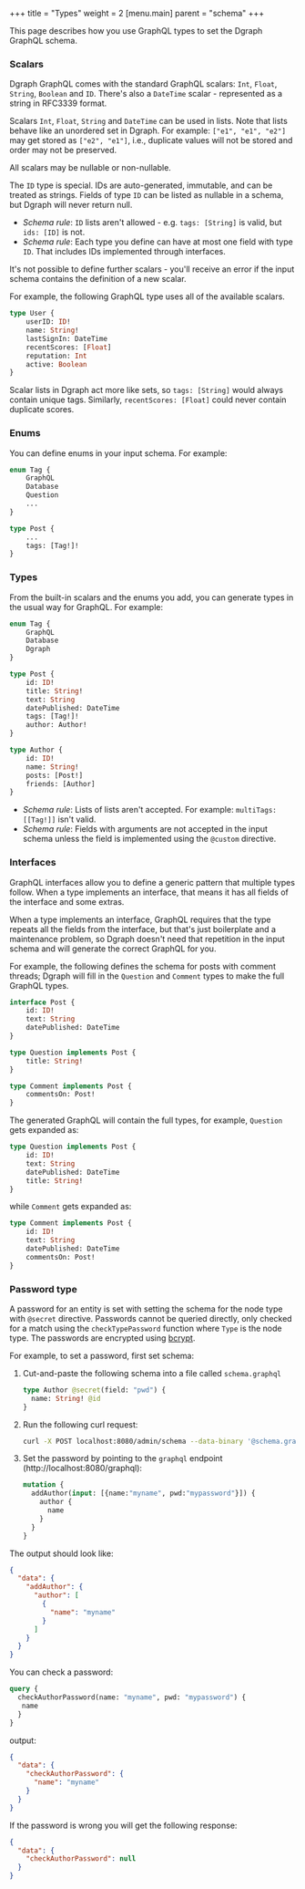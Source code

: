 +++
title = "Types"
weight = 2
[menu.main]
    parent = "schema"
+++

This page describes how you use GraphQL types to set the Dgraph GraphQL schema.

### Scalars

Dgraph GraphQL comes with the standard GraphQL scalars: `Int`, `Float`, `String`, `Boolean` and `ID`.  There's also a `DateTime` scalar - represented as a string in RFC3339 format.

Scalars `Int`, `Float`, `String` and `DateTime` can be used in lists. Note that lists behave like an unordered set in Dgraph. For example: `["e1", "e1", "e2"]` may get stored as `["e2", "e1"]`, i.e., duplicate values will not be stored and order may not be preserved.

All scalars may be nullable or non-nullable.

The `ID` type is special.  IDs are auto-generated, immutable, and can be treated as strings.  Fields of type `ID` can be listed as nullable in a schema, but Dgraph will never return null.

* *Schema rule*: `ID` lists aren't allowed - e.g. `tags: [String]` is valid, but `ids: [ID]` is not.
* *Schema rule*: Each type you define can have at most one field with type `ID`.  That includes IDs implemented through interfaces.

It's not possible to define further scalars - you'll receive an error if the input schema contains the definition of a new scalar.

For example, the following GraphQL type uses all of the available scalars.

```graphql
type User {
    userID: ID!
    name: String!
    lastSignIn: DateTime
    recentScores: [Float]
    reputation: Int
    active: Boolean
}
```

Scalar lists in Dgraph act more like sets, so `tags: [String]` would always contain unique tags.  Similarly, `recentScores: [Float]` could never contain duplicate scores.

### Enums

You can define enums in your input schema.  For example:

```graphql
enum Tag {
    GraphQL
    Database
    Question
    ...
}

type Post {
    ...
    tags: [Tag!]!
}
```

### Types

From the built-in scalars and the enums you add, you can generate types in the usual way for GraphQL.  For example:

```graphql
enum Tag {
    GraphQL
    Database
    Dgraph
}

type Post {
    id: ID!
    title: String!
    text: String
    datePublished: DateTime
    tags: [Tag!]!
    author: Author!
}

type Author {
    id: ID!
    name: String!
    posts: [Post!]
    friends: [Author]
}
```

* *Schema rule*: Lists of lists aren't accepted.  For example: `multiTags: [[Tag!]]` isn't valid.
* *Schema rule*: Fields with arguments are not accepted in the input schema unless the field is implemented using the `@custom` directive.

### Interfaces

GraphQL interfaces allow you to define a generic pattern that multiple types follow.  When a type implements an interface, that means it has all fields of the interface and some extras.  

When a type implements an interface, GraphQL requires that the type repeats all the fields from the interface, but that's just boilerplate and a maintenance problem, so Dgraph doesn't need that repetition in the input schema and will generate the correct GraphQL for you.

For example, the following defines the schema for posts with comment threads; Dgraph will fill in the `Question` and `Comment` types to make the full GraphQL types.

```graphql
interface Post {
    id: ID!
    text: String
    datePublished: DateTime
}

type Question implements Post {
    title: String!
}

type Comment implements Post {
    commentsOn: Post!
}
```

The generated GraphQL will contain the full types, for example, `Question` gets expanded as:

```graphql
type Question implements Post {
    id: ID!
    text: String
    datePublished: DateTime
    title: String!
}
```

while `Comment` gets expanded as:

```graphql
type Comment implements Post {
    id: ID!
    text: String
    datePublished: DateTime
    commentsOn: Post!
}
```

### Password type
A password for an entity is set with setting the schema for the node type with `@secret` directive. Passwords cannot be queried directly, only checked for a match using the `checkTypePassword` function where `Type` is the node type.
The passwords are encrypted using [bcrypt](https://en.wikipedia.org/wiki/Bcrypt).

For example, to set a password, first set schema:

1. Cut-and-paste the following schema into a file called `schema.graphql`
    ```graphql
    type Author @secret(field: "pwd") {
      name: String! @id
    }
    ```

2. Run the following curl request:
    ```bash
    curl -X POST localhost:8080/admin/schema --data-binary '@schema.graphql'
    ```

3. Set the password by pointing to the `graphql` endpoint (http://localhost:8080/graphql):
    ```graphql
    mutation {
      addAuthor(input: [{name:"myname", pwd:"mypassword"}]) {
        author {
          name
        }
      }
    }
    ```

The output should look like:
```json
{
  "data": {
    "addAuthor": {
      "author": [
        {
          "name": "myname"
        }
      ]
    }
  }
}
```

You can check a password:
```graphql
query {
  checkAuthorPassword(name: "myname", pwd: "mypassword") {
   name
  }
}
```

output:
```json
{
  "data": {
    "checkAuthorPassword": {
      "name": "myname"
    }
  }
}
```

If the password is wrong you will get the following response:
```json
{
  "data": {
    "checkAuthorPassword": null
  }
}
```
